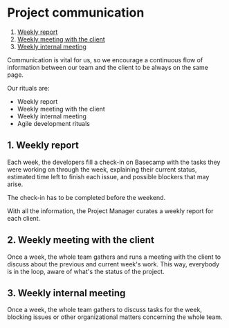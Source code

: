 # Project communication

1. [Weekly report](#Weeklyreport)
2. [Weekly meeting with the client](#Weeklymeetingwiththeclient)
3. [Weekly internal meeting](#Weeklyinternalmeeting)

Communication is vital for us, so we encourage a continuous flow of information between our team and the client to be always on the same page.

Our rituals are:

- Weekly report
- Weekly meeting with the client
- Weekly internal meeting
- Agile development rituals

## 1. <a name='Weeklyreport'></a>Weekly report

Each week, the developers fill a check-in on Basecamp with the tasks they were working on through the week, explaining their current status, estimated time left to finish each issue, and possible blockers that may arise.

The check-in has to be completed before the weekend.

With all the information, the Project Manager curates a weekly report for each client.

## 2. <a name='Weeklymeetingwiththeclient'></a>Weekly meeting with the client

Once a week, the whole team gathers and runs a meeting with the client to discuss about the previous and current week's work. This way, everybody is in the loop, aware of what's the status of the project.

## 3. <a name='Weeklyinternalmeeting'></a>Weekly internal meeting

Once a week, the whole team gathers to discuss tasks for the week, blocking issues or other organizational matters concerning the whole team.
